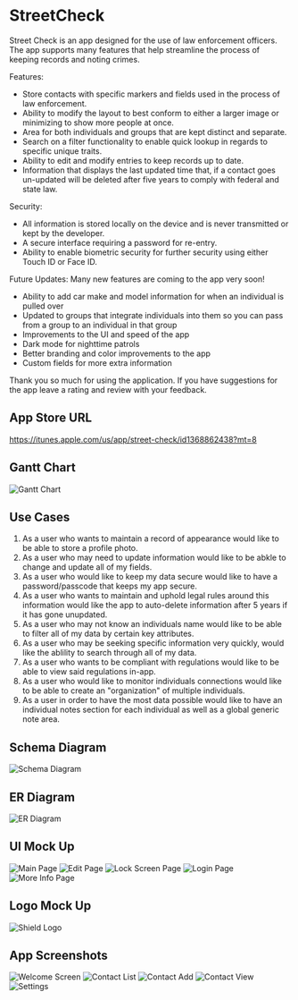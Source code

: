 # StreetCheck
Street Check is an app designed for the use of law enforcement officers. The app supports many features that help streamline the process of keeping records and noting crimes. 

Features:
* Store contacts with specific markers and fields used in the process of law enforcement.
* Ability to modify the layout to best conform to either a larger image or minimizing to show more people at once.
* Area for both individuals and groups that are kept distinct and separate.
* Search on a filter functionality to enable quick lookup in regards to specific unique traits.
* Ability to edit and modify entries to keep records up to date.
* Information that displays the last updated time that, if a contact goes un-updated will be deleted after five years to comply with federal and state law.

Security:
* All information is stored locally on the device and is never transmitted or kept by the developer.
* A secure interface requiring a password for re-entry.
* Ability to enable biometric security for further security using either Touch ID or Face ID.

Future Updates:
Many new features are coming to the app very soon!
* Ability to add car make and model information for when an individual is pulled over
* Updated to groups that integrate individuals into them so you can pass from a group to an individual in that group
* Improvements to the UI and speed of the app
* Dark mode for nighttime patrols
* Better branding and color improvements to the app
* Custom fields for more extra information

Thank you so much for using the application. If you have suggestions for the app leave a rating and review with your feedback.

## App Store URL
https://itunes.apple.com/us/app/street-check/id1368862438?mt=8

## Gantt Chart
![Gantt Chart](readmeImages/streetCheckGantt.png)

## Use Cases
1. As a user who wants to maintain a record of appearance would like to be able to store a profile photo.
2. As a user who may need to update information would like to be abkle to change and update all of my fields.
3. As a user who would like to keep my data secure would like to have a password/passcode that keeps my app secure.
4. As a user who wants to maintain and uphold legal rules around this information would like the app to auto-delete information after 5 years if it has gone unupdated.
5. As a user who may not know an individuals name would like to be able to filter all of my data by certain key attributes.
6. As a user who may be seeking specific information very quickly, would like the ablility to search through all of my data.
7. As a user who wants to be compliant with regulations would like to be able to view said regulations in-app.
8. As a user who would like to monitor individuals connections would like to be able to create an "organization" of multiple individuals.
9. As a user in order to have the most data possible would like to have an individual notes section for each individual as well as a global generic note area.

## Schema Diagram
![Schema Diagram](readmeImages/StreetCheck_Schema.png)

## ER Diagram
![ER Diagram](readmeImages/StreetCheck_ER.png)

## UI Mock Up
![Main Page](readmeImages/main-mockup.png)
![Edit Page](readmeImages/edit-mockup.png)
![Lock Screen Page](readmeImages/lock_screen-mockup.png)
![Login Page](readmeImages/login-mockup.png)
![More Info Page](readmeImages/more_info-mockup.png)

## Logo Mock Up
![Shield Logo](readmeImages/shieldUIMockUp.png)

## App Screenshots
![Welcome Screen](readmeImages/screenshots/app_screenshot_welcomeView.png)
![Contact List](readmeImages/screenshots/app_screenshot_listView.png)
![Contact Add](readmeImages/screenshots/app_screenshot_addContact.png)
![Contact View](readmeImages/screenshots/app_screenshot_contactView.png)
![Settings](readmeImages/screenshots/app_screenshot_settings.png)

